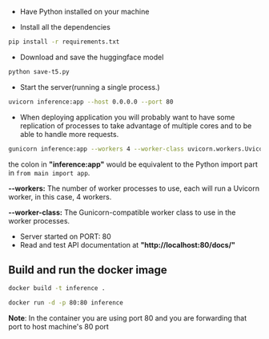 - Have Python installed on your machine

- Install all the dependencies

```bash
pip install -r requirements.txt
```

- Download and save the huggingface model

```bash
python save-t5.py
```

- Start the server(running a single process.)

```bash
uvicorn inference:app --host 0.0.0.0 --port 80
```

- When deploying application you will probably want to have some replication of processes to take advantage of multiple cores and to be able to handle more requests.

```bash
gunicorn inference:app --workers 4 --worker-class uvicorn.workers.UvicornWorker --bind 0.0.0.0:80
```

the colon in **"inference:app"** would be equivalent to the Python import part in `from main import app`.

**--workers:** The number of worker processes to use, each will run a Uvicorn worker, in this case, 4 workers.

**--worker-class:** The Gunicorn-compatible worker class to use in the worker processes.

- Server started on PORT: 80
- Read and test API documentation at **"http://localhost:80/docs/"**

## Build and run the docker image

```bash
docker build -t inference .
```

```bash
docker run -d -p 80:80 inference
```

**Note**: In the container you are using port 80 and you are forwarding that port to host machine's 80 port
